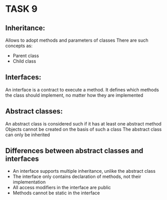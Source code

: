 # TASK 9

## Inheritance:

Allows to adopt methods and parameters of classes
There are such concepts as:

- Parent class
- Child class

## Interfaces:

An interface is a contract to execute a method. It defines which methods the class should implement, no matter how they are implemented

## Abstract classes:

An abstract class is considered such if it has at least one abstract method
Objects cannot be created on the basis of such a class
The abstract class can only be inherited

## Differences between abstract classes and interfaces

- An interface supports multiple inheritance, unlike the abstract class
- The interface only contains declaration of methods, not their implementation
- All access modifiers in the interface are public
- Methods cannot be static in the interface
